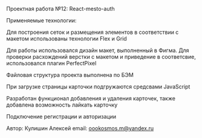 Проектная работа №12: React-mesto-auth


Применяемые технологии:

Для построения сеток и размещения элементов в соответствии с макетом использованы технологии Flex и Grid

Для работы использовался дизайн макет, выполненный в Фигма. Для проверки расхождений верстки с макетом и приведение в соответсвие, использовался плагин PerfectPixel


Файловая структура проекта выполнена по БЭМ

При загрузке страницы карточки подгружаются средсвами JavaScript

Разработан функционал добавления и удаления карточек, также добавлена возможность лайкать карточку

Подключение регистрации и авторизации


 
 Автор: Кулишин Алексей
 email: oookosmos.m@yandex.ru